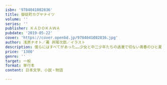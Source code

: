 ```yaml
---
isbn: '9784041082836'
title: 御徒町カグヤナイツ
volume: ''
series: ''
publisher: ＫＡＤＯＫＡＷＡ
pubdate: '2019-05-22'
cover: 'https://cover.openbd.jp/9784041082836.jpg'
author: 浅原ナオト／著 井陽次郎／イラスト
description: 僕らにはすべてがあった……少女と中二少年たちの過激で切ない青春のひと夏
price: '1300'
genre: ''
target: 一般
format: 単行本
content: 日本文学、小説・物語

---
```

